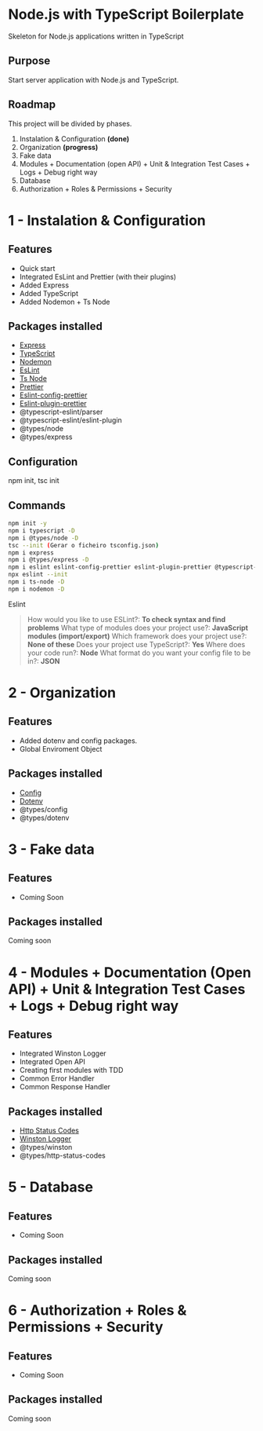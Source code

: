 
# Node.js with TypeScript Boilerplate
Skeleton for Node.js applications written in TypeScript  
## Purpose
 Start server application with Node.js and TypeScript.
## Roadmap
This project will be divided by phases.
1. Instalation & Configuration **(done)**
2. Organization **(progress)**
3. Fake data
4. Modules + Documentation (open API) + Unit & Integration Test Cases + Logs + Debug right way
5. Database 
6. Authorization + Roles & Permissions + Security
# 1 - Instalation & Configuration
## Features
- Quick start
- Integrated EsLint and Prettier (with their plugins)
-  Added Express
- Added TypeScript
- Added Nodemon + Ts Node
## Packages installed
- [Express](https://expressjs.com/)
- [TypeScript](https://www.typescriptlang.org/)
- [Nodemon](https://nodemon.io/)
- [EsLint](https://eslint.org/)
- [Ts Node](https://github.com/TypeStrong/ts-node)
- [Prettier](https://prettier.io/)
- [Eslint-config-prettier](https://github.com/prettier/eslint-config-prettier)
- [Eslint-plugin-prettier](https://github.com/prettier/eslint-plugin-prettier)
- @typescript-eslint/parser
- @typescript-eslint/eslint-plugin
- @types/node
- @types/express
## Configuration
npm init, tsc init
## Commands
```bash
npm init -y
npm i typescript -D
npm i @types/node -D
tsc --init (Gerar o ficheiro tsconfig.json)
npm i express
npm i @types/express -D
npm i eslint eslint-config-prettier eslint-plugin-prettier @typescript-eslint/parser @typescript-eslint/eslint-plugin prettier -D
npx eslint --init
npm i ts-node -D
npm i nodemon -D
```

Eslint
> How would you like to use ESLint?: **To check syntax and find problems**
> What type of modules does your project use?: **JavaScript modules (import/export)**
> Which framework does your project use?: **None of these**
> Does your project use TypeScript?: **Yes**
> Where does your code run?: **Node**
> What format do you want your config file to be in?: **JSON**
# 2 - Organization
## Features
- Added dotenv and config packages.
- Global Enviroment Object
## Packages installed
- [Config](https://github.com/node-config/node-config)
- [Dotenv](https://github.com/motdotla/dotenv)
- @types/config
- @types/dotenv
# 3 - Fake data
## Features
- Coming Soon
## Packages installed
Coming soon
# 4 - Modules + Documentation (Open API) + Unit & Integration Test Cases + Logs + Debug right way
## Features
- Integrated Winston Logger
- Integrated Open API
- Creating first modules with TDD
- Common Error Handler
- Common Response Handler
## Packages installed
- [Http Status Codes](https://github.com/prettymuchbryce/http-status-codes)
- [Winston Logger](https://github.com/winstonjs/winston)
- @types/winston
- @types/http-status-codes
# 5 - Database
## Features
- Coming Soon
## Packages installed
Coming soon
# 6 - Authorization + Roles & Permissions + Security
## Features
- Coming Soon
## Packages installed
Coming soon
